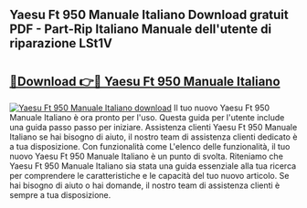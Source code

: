 ## Yaesu Ft 950 Manuale Italiano Download gratuit PDF - Part-Rip Italiano Manuale dell'utente di riparazione LSt1V

# <h2><a href="http://dfg0l0.blite.top/?on=Yaesu+Ft+950+Manuale+Italiano">🔗Download 👉🔴 Yaesu Ft 950 Manuale Italiano</a></h2>

[![Yaesu Ft 950 Manuale Italiano download](https://i.imgur.com/lujVjoI.png)](http://dfg0l0.blite.top/?on=Yaesu+Ft+950+Manuale+Italiano)
Il tuo nuovo Yaesu Ft 950 Manuale Italiano è ora pronto per l'uso. Questa guida per l'utente include una guida passo passo per iniziare. Assistenza clienti Yaesu Ft 950 Manuale Italiano se hai bisogno di aiuto, il nostro team di assistenza clienti dedicato è a tua disposizione. Con funzionalità come L'elenco delle funzionalità, il tuo nuovo Yaesu Ft 950 Manuale Italiano è un punto di svolta. Riteniamo che Yaesu Ft 950 Manuale Italiano sia stata una guida essenziale alla tua ricerca per comprendere le caratteristiche e le capacità del tuo nuovo articolo. Se hai bisogno di aiuto o hai domande, il nostro team di assistenza clienti è sempre a tua disposizione.
